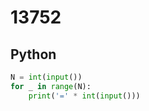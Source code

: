 # 13752

## Python

```python
N = int(input())
for _ in range(N):
    print('=' * int(input()))
```
